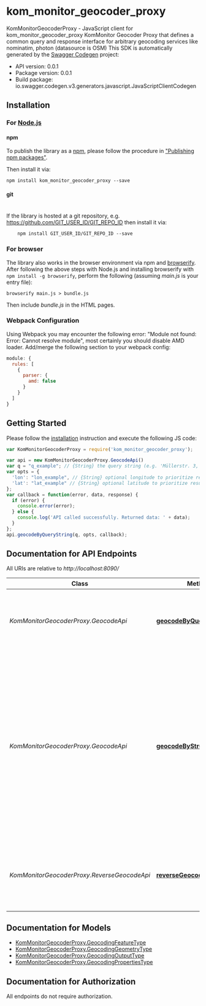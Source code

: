 # kom_monitor_geocoder_proxy

KomMonitorGeocoderProxy - JavaScript client for kom_monitor_geocoder_proxy
KomMonitor Geocoder Proxy that defines a common query and response interface for arbitrary geocoding services like nominatim, photon (datasource is OSM)
This SDK is automatically generated by the [Swagger Codegen](https://github.com/swagger-api/swagger-codegen) project:

- API version: 0.0.1
- Package version: 0.0.1
- Build package: io.swagger.codegen.v3.generators.javascript.JavaScriptClientCodegen

## Installation

### For [Node.js](https://nodejs.org/)

#### npm

To publish the library as a [npm](https://www.npmjs.com/),
please follow the procedure in ["Publishing npm packages"](https://docs.npmjs.com/getting-started/publishing-npm-packages).

Then install it via:

```shell
npm install kom_monitor_geocoder_proxy --save
```

#### git
#
If the library is hosted at a git repository, e.g.
https://github.com/GIT_USER_ID/GIT_REPO_ID
then install it via:

```shell
    npm install GIT_USER_ID/GIT_REPO_ID --save
```

### For browser

The library also works in the browser environment via npm and [browserify](http://browserify.org/). After following
the above steps with Node.js and installing browserify with `npm install -g browserify`,
perform the following (assuming *main.js* is your entry file):

```shell
browserify main.js > bundle.js
```

Then include *bundle.js* in the HTML pages.

### Webpack Configuration

Using Webpack you may encounter the following error: "Module not found: Error:
Cannot resolve module", most certainly you should disable AMD loader. Add/merge
the following section to your webpack config:

```javascript
module: {
  rules: [
    {
      parser: {
        amd: false
      }
    }
  ]
}
```

## Getting Started

Please follow the [installation](#installation) instruction and execute the following JS code:

```javascript
var KomMonitorGeocoderProxy = require('kom_monitor_geocoder_proxy');

var api = new KomMonitorGeocoderProxy.GeocodeApi()
var q = "q_example"; // {String} the query string (e.g. 'Müllerstr. 3, Essen' or '3, Müllerstraße, 45147')
var opts = { 
  'lon': "lon_example", // {String} optional longitude to prioritize results
  'lat': "lat_example" // {String} optional latitude to prioritize results
};
var callback = function(error, data, response) {
  if (error) {
    console.error(error);
  } else {
    console.log('API called successfully. Returned data: ' + data);
  }
};
api.geocodeByQueryString(q, opts, callback);
```

## Documentation for API Endpoints

All URIs are relative to *http://localhost:8090/*

Class | Method | HTTP request | Description
------------ | ------------- | ------------- | -------------
*KomMonitorGeocoderProxy.GeocodeApi* | [**geocodeByQueryString**](docs/GeocodeApi.md#geocodeByQueryString) | **GET** /geocoder/geocode/query-string | proxies search request to underlying geocoding service in order to find coordinates for entered location
*KomMonitorGeocoderProxy.GeocodeApi* | [**geocodeByStructuredQuery**](docs/GeocodeApi.md#geocodeByStructuredQuery) | **GET** /geocoder/geocode/query-structured | proxies search request to underlying geocoding service in order to find coordinates for entered structured data. No parameter is required. Instead any combination of structrured query elements may respond with 0 ... n result records in the form of a GeoJSON FeatureCollection, where each feature has more or less details with regard to address details
*KomMonitorGeocoderProxy.ReverseGeocodeApi* | [**reverseGeocode**](docs/ReverseGeocodeApi.md#reverseGeocode) | **GET** /geocoder/reverse | proxies reverse-geocode request to underlying geocoding service in order to find address details for given longitude, latitude coordinates

## Documentation for Models

 - [KomMonitorGeocoderProxy.GeocodingFeatureType](docs/GeocodingFeatureType.md)
 - [KomMonitorGeocoderProxy.GeocodingGeometryType](docs/GeocodingGeometryType.md)
 - [KomMonitorGeocoderProxy.GeocodingOutputType](docs/GeocodingOutputType.md)
 - [KomMonitorGeocoderProxy.GeocodingPropertiesType](docs/GeocodingPropertiesType.md)

## Documentation for Authorization

 All endpoints do not require authorization.

